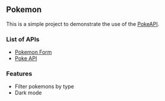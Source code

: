 ## Pokemon

This is a simple project to demonstrate the use of the [PokeAPI](https://pokeapi.co/api/v2/pokemon-form/).

### List of APIs

- [Pokemon Form](https://pokeapi.co/api/v2/pokemon-form/)
- [Poke API](https://pokeapi.co/api/v2/pokemon/)

### Features

- Filter pokemons by type
- Dark mode

<!-- ### Learnings

- API Handling
- Filtering
- Dark Mode
- Custom Font (downloaded)
- Context API 
- Local Storage
- PWAs-->
